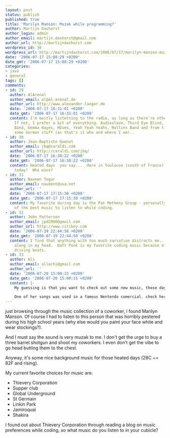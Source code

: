 ```yaml
---
layout: post
status: publish
published: true
title: 'Marilyn Manson: Muzak while programming?'
author: Martijn Dashorst
author_login: admin
author_email: martijn.dashorst@gmail.com
author_url: http://martijndashorst.com
wordpress_id: 36
wordpress_url: http://martijndashorst.com/2006/07/17/marilyn-manson-muzak-while-programming/
date: '2006-07-17 15:08:29 +0200'
date_gmt: '2006-07-17 15:08:29 +0200'
categories:
- java
- general
tags: []
comments:
- id: 29
  author: AlArenal
  author_email: al@al-arenal.de
  author_url: http://www.alexander-langer.de
  date: '2006-07-17 16:31:01 +0200'
  date_gmt: '2006-07-17 16:31:01 +0200'
  content: I'm mostly listetning to the radio, as long as there're others in the room.
    If not, I prefer a bit of everything. Audioslave, Third Eye Blind, Dave Matthews
    Band, Gemma Hayes, HIves, Yeah Yeah Yeahs, Rollins Band and from time to time
    some German stuff (as that's it who and where I am)..
- id: 30
  author: Jean-Baptiste Quenot
  author_email: jbq@caraldi.com
  author_url: http://caraldi.com/jbq/
  date: '2006-07-17 16:38:22 +0200'
  date_gmt: '2006-07-17 16:38:22 +0200'
  content: Heated days  you say...  Here in Toulouse (south of France) it's 38Â°C
    today!  Who wins?
- id: 31
  author: Naveen Togar
  author_email: naveent@usa.net
  author_url: ''
  date: '2006-07-17 17:15:30 +0200'
  date_gmt: '2006-07-17 17:15:30 +0200'
  content: My favorite during day is the Pat Metheny Group - personally I think some
    of the best music to listen to while coding.
- id: 32
  author: John Patterson
  author_email: jpd2000@gmail.com
  author_url: http://www.citikey.com
  date: '2006-07-19 22:44:58 +0200'
  date_gmt: '2006-07-19 22:44:58 +0200'
  content: I find that anything with too much variation distracts me... I end up singing
    along in my head.  Daft Punk is my favorite coding music because of its repetitive
    driving beats.
- id: 33
  author: Ali
  author_email: allochi@gmail.com
  author_url: ''
  date: '2006-07-20 15:00:15 +0200'
  date_gmt: '2006-07-20 15:00:15 +0200'
  content: |-
    My guessing is that you want to check out some new music, these days (I'm trying to learn Japanese :)), so, I came across some wonderful japanese songs, the best till now is Kojima Myumi, Man she is wonderfull, I almost like all of her songs (although I only get few words) :)

    One of her songs was used in a famous Nentendo comercial. check her out, I think you will find a song or two that you like (if not all) ;) .
---
```

<p>just browsing through the music collection of a coworker, I found Marilyn Manson. Of course I had to listen to this person that was horribly pestered during his high school years (why else would you paint your face white and wear stockings?).</p>
<p>
And I must say the sound is very muzak to me. I don't get the urge to buy a three barrel shotgun and shoot my coworkers. I even don't get the vibe to go head butting them to the chest.</p>
<p>
Anyway, it's some nice background music for those heated days (28C ~= 82F and rising).</p>
<p>
My current favorite choices for music are:</p>
<ul>
<li>Thievery Corporation</li>
<li>Supper club</li>
<li>Global Underground</li>
<li>St Germain</li>
<li>Linkin Park</li>
<li>Jamiroquai</li>
<li>Shakira</li>
</ul>
<p>I found out about Thievery Corporation through reading a blog on music preferences while coding, so what music do you listen to in your cubicle?</p>
